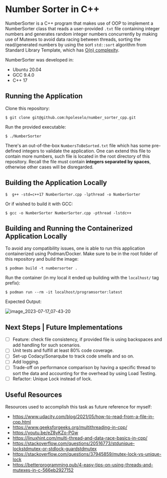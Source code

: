# Number Sorter in C++

NumberSorter is a C++ program that makes use of OOP to implement a NumberSorter class that reads a user-provided `.txt` file containing integer numbers and generates random integer numbers concurrently by making use of Mutexes to avoid data racing between threads, sorting the read/generated numbers by using the sort ``std::sort`` algorithm from Standard Library Template, which has [O(n) complexity](https://en.cppreference.com/w/cpp/algorithm/sort).

NumberSorter was developed in:

- Ubuntu 20.04
- GCC 9.4.0
- C++ 17

## Running the Application

Clone this repository:

`$ git clone git@github.com:hpoleselo/number_sorter_cpp.git`

Run the provided executable:

`$ ./NumberSorter`

There's an out-of-the-box `NumbersToBeSorted.txt` file which has some pre-defined integers to validate the application. One can extend this file to contain more numbers, such file is located in the root directory of this repository. Recall the file must contain **integers separated by spaces**, otherwise other cases will be disregarded.

## Building the Application Locally

`$  g++ -std=c++17 NumberSorter.cpp -lpthread -o NumberSorter`

Or if wished to build it with GCC:

`$ gcc -o NumberSorter NumberSorter.cpp -pthread -lstdc++`

## Building and Running the Containerized Application Locally

To avoid any compatibility issues, one is able to run this application containerized using Podman/Docker. Make sure to be in the root folder of this repository and build the image:

`$ podman build -t numbersorter .`

Run the container (in my local it ended up building with the `localhost/` tag prefix):

`$ podman run --rm -it localhost/programsorter:latest`

Expected Output:

![image_2023-07-17_07-43-20](https://github.com/hpoleselo/number_sorter_cpp/assets/24254286/77fc5b05-848d-4e41-bdf5-45051768e5e3)

## Next Steps | Future Implementations

- [ ] Feature: check file consistency, if provided file is using backspaces and add handling for such scenarios.
- [ ] Unit tests and fulfill at least 80% code coverage.
- [ ] Set-up Codacy/Sonarqube to track code smells and so on.
- [ ] Add logging.
- [ ] Trade-off on performance comparison by having a specific thread to sort the data and accounting for the overhead by using Load Testing.
- [ ] Refactor: Unique Lock instead of lock.

## Useful Resources

Resources used to accomplish this task as future reference for myself:

- https://www.udacity.com/blog/2021/05/how-to-read-from-a-file-in-cpp.html
- https://www.geeksforgeeks.org/multithreading-in-cpp/
- https://youtu.be/eZ8yKZo-PGw
- https://linuxhint.com/multi-thread-and-data-race-basics-in-cpp/
- https://stackoverflow.com/questions/20516773/stdunique-lockstdmutex-or-stdlock-guardstdmutex
- https://stackoverflow.com/questions/37945859/mutex-lock-vs-unique-lock
- https://betterprogramming.pub/4-easy-tips-on-using-threads-and-mutexes-in-c-566eb2927152

